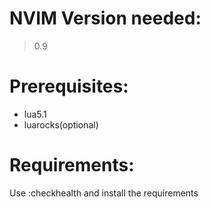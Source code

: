 # NVIM Version needed:

> 0.9

# Prerequisites:

- lua5.1
- luarocks(optional)

# Requirements:

Use :checkhealth and install the requirements

